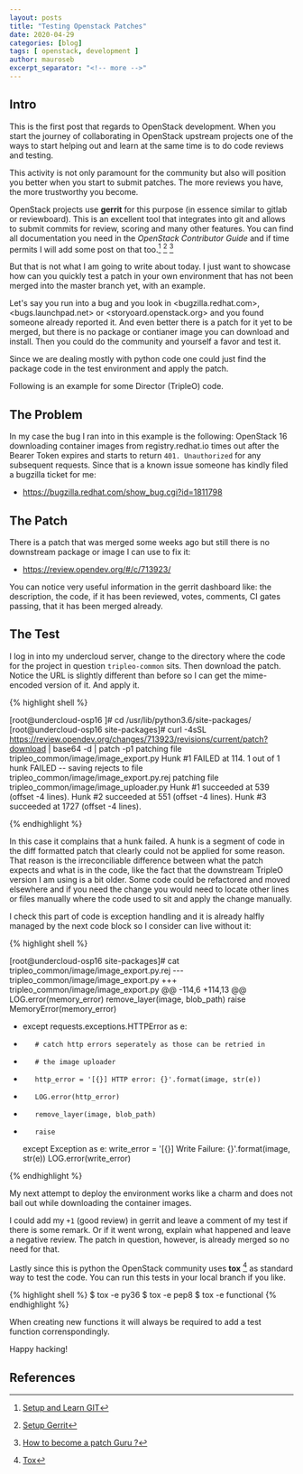 ```yaml
---
layout: posts
title: "Testing Openstack Patches"
date: 2020-04-29
categories: [blog]
tags: [ openstack, development ]
author: mauroseb
excerpt_separator: "<!-- more -->"
---
```


## Intro

This is the first post that regards to OpenStack development.
When you start the journey of collaborating in OpenStack upstream projects one of the ways to start helping out and learn at the same time is to do code reviews and testing.

This activity is not only paramount for the community but also will position you better when you start to submit patches. The more reviews you have, the more trustworthy you become.

OpenStack projects use **gerrit** for this purpose (in essence similar to gitlab or reviewboard). This is an excellent tool that integrates into git and allows to submit commits for review, scoring and many other features. You can find all documentation you need in the _OpenStack Contributor Guide_ and if time permits I will add some post on that too.[^1] [^2] [^3]

But that is not what I am going to write about today. I just want to showcase how can you quickly test a patch in your own environment that has not been merged into the master branch yet, with an example.

Let's say you run into a bug and you look in <bugzilla.redhat.com>, <bugs.launchpad.net> or <storyoard.openstack.org> and you found someone already reported it. And even better there is a patch for it yet to be merged, but there is no package or contianer image you can download and install.
Then you could do the community and yourself a favor and test it.

Since we are dealing mostly with python code one could just find the package code in the test environment and apply the patch.

Following is an example for some Director (TripleO) code.
<!-- more -->

## The Problem

In my case the bug I ran into in this example is the following:
OpenStack 16 downloading container images from registry.redhat.io times out after the Bearer Token expires and starts to return ```401. Unauthorized``` for any subsequent requests. Since that is a known issue someone has kindly filed a bugzilla ticket for me:
 - <https://bugzilla.redhat.com/show_bug.cgi?id=1811798>


## The Patch

There is a patch that was merged some weeks ago but still there is no downstream package or image I can use to fix it:
 - <https://review.opendev.org/#/c/713923/>

You can notice very useful information in the gerrit dashboard like: the description, the code, if it has been reviewed, votes, comments, CI gates passing, that it has been merged already.


## The Test

I log in into my undercloud server, change to the directory where the code for the project in question ```tripleo-common``` sits. Then download the patch. Notice the URL is slightly different than before so I can get the mime-encoded version of it. And apply it.

{% highlight shell %}

[root@undercloud-osp16 ]# cd /usr/lib/python3.6/site-packages/
[root@undercloud-osp16 site-packages]# curl -4sSL https://review.opendev.org/changes/713923/revisions/current/patch?download | base64 -d | patch -p1
patching file tripleo_common/image/image_export.py
Hunk #1 FAILED at 114.
1 out of 1 hunk FAILED -- saving rejects to file tripleo_common/image/image_export.py.rej
patching file tripleo_common/image/image_uploader.py
Hunk #1 succeeded at 539 (offset -4 lines).
Hunk #2 succeeded at 551 (offset -4 lines).
Hunk #3 succeeded at 1727 (offset -4 lines).

{% endhighlight %}

In this case it complains that a hunk failed. A hunk is a segment of code in the diff formatted patch that clearly could not be applied for some reason. That reason is the irreconciliable difference between what the patch expects and what is in the code, like the fact that the downstream TripleO version I am using is a bit older. Some code could be refactored and moved elsewhere and if you need the change you would need to locate other lines or files manually where the code used to sit and apply the change manually.

I check this part of code is exception handling and it is already halfly managed by the next code block so I consider can live without it:

{% highlight shell %}

 [root@undercloud-osp16 site-packages]# cat tripleo_common/image/image_export.py.rej
--- tripleo_common/image/image_export.py
+++ tripleo_common/image/image_export.py
@@ -114,6 +114,13 @@
         LOG.error(memory_error)
         remove_layer(image, blob_path)
         raise MemoryError(memory_error)
+    except requests.exceptions.HTTPError as e:
+        # catch http errors seperately as those can be retried in
+        # the image uploader
+        http_error = '[{}] HTTP error: {}'.format(image, str(e))
+        LOG.error(http_error)
+        remove_layer(image, blob_path)
+        raise
     except Exception as e:
         write_error = '[{}] Write Failure: {}'.format(image, str(e))
         LOG.error(write_error)
         
{% endhighlight %}

My next attempt to deploy the environment works like a charm and does not bail out while downloading the container images.

I could add my ```+1``` (good review) in gerrit and leave a comment of my test if there is some remark. Or if it went wrong, explain what happened and leave a negative review.  The patch in question, however, is already merged so no need for that.

Lastly since this is python the OpenStack community uses **tox** [^4] as standard way to test the code. You can run this tests in your local branch if you like.

{% highlight shell %}
$ tox -e py36
$ tox -e pep8
$ tox -e functional
{% endhighlight %}

When creating new functions it will always be required to add a test function correnspondingly.

Happy hacking!


## References

[^1]: [Setup and Learn GIT](https://docs.openstack.org/contributors/common/git.html)
[^2]: [Setup Gerrit](https://docs.openstack.org/contributors/common/setup-gerrit.html)
[^3]: [How to become a patch Guru ?](https://docs.openstack.org/contributors/code-and-documentation/patch-best-practices.html)
[^4]: [Tox](https://tox.readthedocs.io/en/latest/)
